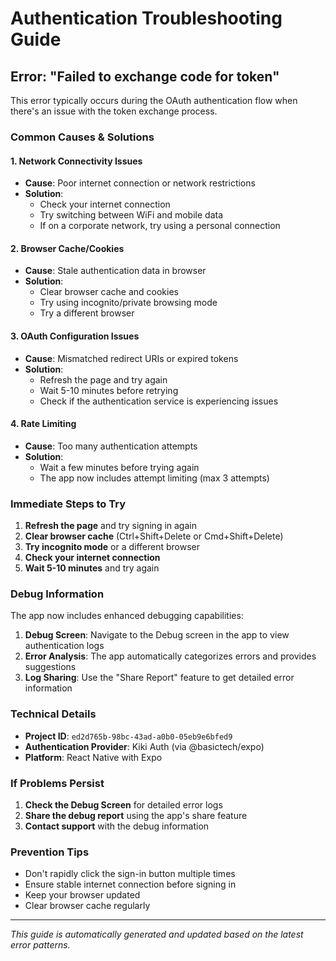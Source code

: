 # Authentication Troubleshooting Guide

## Error: "Failed to exchange code for token"

This error typically occurs during the OAuth authentication flow when there's an issue with the token exchange process.

### Common Causes & Solutions

#### 1. **Network Connectivity Issues**
- **Cause**: Poor internet connection or network restrictions
- **Solution**: 
  - Check your internet connection
  - Try switching between WiFi and mobile data
  - If on a corporate network, try using a personal connection

#### 2. **Browser Cache/Cookies**
- **Cause**: Stale authentication data in browser
- **Solution**:
  - Clear browser cache and cookies
  - Try using incognito/private browsing mode
  - Try a different browser

#### 3. **OAuth Configuration Issues**
- **Cause**: Mismatched redirect URIs or expired tokens
- **Solution**:
  - Refresh the page and try again
  - Wait 5-10 minutes before retrying
  - Check if the authentication service is experiencing issues

#### 4. **Rate Limiting**
- **Cause**: Too many authentication attempts
- **Solution**:
  - Wait a few minutes before trying again
  - The app now includes attempt limiting (max 3 attempts)

### Immediate Steps to Try

1. **Refresh the page** and try signing in again
2. **Clear browser cache** (Ctrl+Shift+Delete or Cmd+Shift+Delete)
3. **Try incognito mode** or a different browser
4. **Check your internet connection**
5. **Wait 5-10 minutes** and try again

### Debug Information

The app now includes enhanced debugging capabilities:

1. **Debug Screen**: Navigate to the Debug screen in the app to view authentication logs
2. **Error Analysis**: The app automatically categorizes errors and provides suggestions
3. **Log Sharing**: Use the "Share Report" feature to get detailed error information

### Technical Details

- **Project ID**: `ed2d765b-98bc-43ad-a0b0-05eb9e6bfed9`
- **Authentication Provider**: Kiki Auth (via @basictech/expo)
- **Platform**: React Native with Expo

### If Problems Persist

1. **Check the Debug Screen** for detailed error logs
2. **Share the debug report** using the app's share feature
3. **Contact support** with the debug information

### Prevention Tips

- Don't rapidly click the sign-in button multiple times
- Ensure stable internet connection before signing in
- Keep your browser updated
- Clear browser cache regularly

---

*This guide is automatically generated and updated based on the latest error patterns.* 